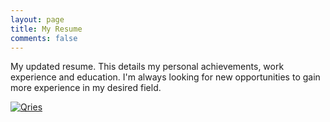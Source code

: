 ```yaml
---
layout: page
title: My Resume
comments: false
---
```

<p>My updated resume. This details my personal achievements, work experience and education. I'm always looking for new opportunities to gain more experience in my desired field.</p>

 <a href="https://imgur.com/">
         <img alt="Qries" src="https://imgur.com/a/JL92O1E"
